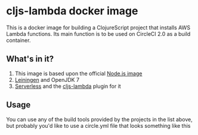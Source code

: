 # cljs-lambda docker image

This is a docker image for building a ClojureScript project that installs AWS Lambda functions. Its main function is to be used on CircleCI 2.0 as a build container.

## What's in it?
1. This image is based upon the official [Node.js image](https://hub.docker.com/_/node/)
2. [Leiningen](https://leiningen.org/) and OpenJDK 7
3. [Serverless](https://github.com/serverless/serverless) and the [cljs-lambda](https://github.com/nervous-systems/cljs-lambda) plugin for it

## Usage
You can use any of the build tools provided by the projects in the list above, but probably you'd like to use a circle.yml file that looks something like this

```yml

```